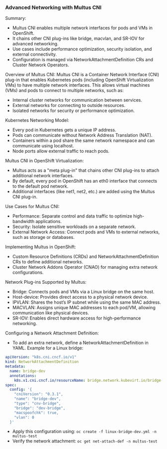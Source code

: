 ### Advanced Networking with Multus CNI

Summary:
- Multus CNI enables multiple network interfaces for pods and VMs in OpenShift.
- It chains other CNI plug-ins like bridge, macvlan, and SR-IOV for advanced networking.
- Use cases include performance optimization, security isolation, and external connectivity.
- Configuration is managed via NetworkAttachmentDefinition CRs and Cluster Network Operators.

Overview of Multus CNI: Multus CNI is a Container Network Interface (CNI) plug-in that enables Kubernetes pods (including OpenShift Virtualization VMs) to have multiple network interfaces. This allows virtual machines (VMs) and pods to connect to multiple networks, such as:
- Internal cluster networks for communication between services.
- External networks for connecting to outside resources.
- Isolated networks for security or performance optimization.

Kubernetes Networking Model:
- Every pod in Kubernetes gets a unique IP address.
- Pods can communicate without Network Address Translation (NAT).
- Containers within a pod share the same network namespace and can communicate using localhost.
- Node ports allow external traffic to reach pods.

Multus CNI in OpenShift Virtualization:
- Multus acts as a "meta plug-in" that chains other CNI plug-ins to attach additional network interfaces.
- By default, every pod in OpenShift has an eth0 interface that connects to the default pod network.
- Additional interfaces (like net1, net2, etc.) are added using the Multus CNI plug-in.

Use Cases for Multus CNI:
- Performance: Separate control and data traffic to optimize high-bandwidth applications.
- Security: Isolate sensitive workloads on a separate network.
- External Network Access: Connect pods and VMs to external networks, such as storage or databases.

 Implementing Multus in OpenShift:
 - Custom Resource Definitions (CRDs) and NetworkAttachmentDefinition CRs to define additional networks.
 - Cluster Network Addons Operator (CNAO) for managing extra network configurations.

Network Plug-ins Supported by Multus:
- Bridge:	Connects pods and VMs via a Linux bridge on the same host.
- Host-device:	Provides direct access to a physical network device.
- IPVLAN:	Shares the host’s IP subnet while using the same MAC address.
- MACVLAN:	Assigns unique MAC addresses to each pod/VM, allowing communication like physical devices.
- SR-IOV:	Enables direct hardware access for high-performance networking.

Configuring a Network Attachment Definition:
- To add an extra network, define a NetworkAttachmentDefinition in YAML. Example for a Linux bridge:
```yaml
apiVersion: "k8s.cni.cncf.io/v1"
kind: NetworkAttachmentDefinition
metadata:
  name: bridge-dev
  annotations:
    k8s.v1.cni.cncf.io/resourceName: bridge.network.kubevirt.io/bridge-dev
spec:
  config: '{
    "cniVersion": "0.3.1",
    "name": "bridge-dev",
    "type": "cnv-bridge",
    "bridge": "dev-bridge",
    "macspoofchk": true,
    "vlan": 0
  }'
```
- Apply this configuration using: `oc create -f linux-bridge-dev.yml -n multus-test`
- Verify the network attachment: `oc get net-attach-def -n multus-test` 
